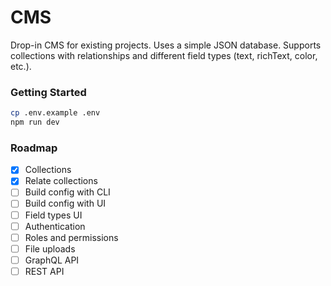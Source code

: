 # CMS

Drop-in CMS for existing projects. Uses a simple JSON database. Supports collections with relationships and different field types (text, richText, color, etc.).

### Getting Started

```bash
cp .env.example .env
npm run dev
```

### Roadmap

- [x] Collections
- [x] Relate collections
- [ ] Build config with CLI
- [ ] Build config with UI
- [ ] Field types UI
- [ ] Authentication
- [ ] Roles and permissions
- [ ] File uploads
- [ ] GraphQL API
- [ ] REST API
